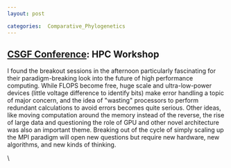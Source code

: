 ```yaml
---
layout: post

categories:  Comparative_Phylogenetics
---
```






 





[CSGF Conference](http://www.krellinst.org/conf/csgf/ "http://www.krellinst.org/conf/csgf/"): HPC Workshop
----------------------------------------------------------------------------------------------------------

I found the breakout sessions in the afternoon particularly fascinating
for their paradigm-breaking look into the future of high performance
computing. While FLOPS become free, huge scale and ultra-low-power
devices (little voltage difference to identify bits) make error handling
a topic of major concern, and the idea of "wasting" processors to
perform redundant calculations to avoid errors becomes quite serious.
Other ideas, like moving computation around the memory instead of the
reverse, the rise of large data and questioning the role of GPU and
other novel architecture was also an important theme. Breaking out of
the cycle of simply scaling up the MPI paradigm will open new questions
but require new hardware, new algorithms, and new kinds of thinking.

\

